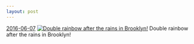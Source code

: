 ```yaml
---
layout: post
---
```


<p>
  <time><a href="/501">2016-06-07</a></time>
  <a href="/501"><img src="{{ site.assets_url }}/501-640.jpg" srcset="{{ site.assets_url }}/501-1280.jpg 1280w, {{ site.assets_url }}/501-960.jpg 960w, {{ site.assets_url }}/501-640.jpg 640w, {{ site.assets_url }}/501-320.jpg 320w" sizes="(min-width: 700px) 50vw, calc(100vw - 2rem)" alt="Double rainbow after the rains in Brooklyn!" /></a>
  <span>Double rainbow after the rains in Brooklyn!</span>
</p>

